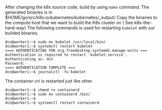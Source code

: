 After changing the k8s source code, build by using ```make``` command.
The generated binaries is in $HOME/go/src/k8s.io/kubernetes/kubernetes/_output/
Copy the binaries to the compute host that we want to build the K8s cluster on ( See k8s-the-hard-way)
The following commands is used for restarting ```kubelet``` with our builded binaries.

```dcn@worker1:~$ chmod +x kubelet
dcn@worker1:~$ sudo mv kubelet /usr/local/bin/
dcn@worker1:~$ systemctl restart kubelet
==== AUTHENTICATING FOR org.freedesktop.systemd1.manage-units ===
Authentication is required to restart 'kubelet.service'.
Authenticating as: dcn
Password:
==== AUTHENTICATION COMPLETE ===
dcn@worker1:~$ journalctl -fu kubelet
```
The container-cri is restarted just like other.
```
dcn@worker1:~$ chmod +x containerd
dcn@worker1:~$ sudo mv containerd /bin/
dcn@worker1:~$
dcn@worker1:~$ systemctl restart containerd

